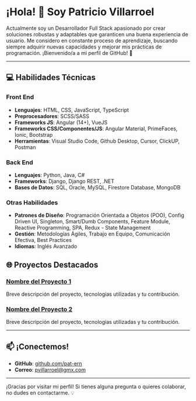 # ¡Hola! 👋 Soy Patricio Villarroel

Actualmente soy un Desarrollador Full Stack apasionado por crear soluciones robustas y adaptables que garanticen una buena experiencia de usuario. Me considero en constante proceso de aprendizaje, buscando siempre adquirir nuevas capacidades y mejorar mis prácticas de programación. ¡Bienvenido/a a mi perfil de GitHub! 🚀

---

## 💻 Habilidades Técnicas

### Front End
- **Lenguajes**: HTML, CSS, JavaScript, TypeScript
- **Preprocesadores**: SCSS/SASS
- **Frameworks JS**: Angular (14+), VueJS
- **Frameworks CSS/Componentes/JS**: Angular Material, PrimeFaces, Ionic, Bootstrap
- **Herramientas**: Visual Studio Code, Github Desktop, Cursor, ClickUP, Postman

### Back End
- **Lenguajes**: Python, Java, C#
- **Frameworks**: Django, Django REST, .NET
- **Bases de Datos**: SQL, Oracle, MySQL, Firestore Database, MongoDB

### Otras Habilidades
- **Patrones de Diseño**: Programación Orientada a Objetos (POO), Config Driven UI, Singleton, Smart/Dumb Components, Feature Module, Reactive Programming, SPA, Redux - State Management
- **Gestión**: Metodologías Ágiles, Trabajo en Equipo, Comunicación Efectiva, Best Practices
- **Idiomas**: Inglés Avanzado

## 🌐 Proyectos Destacados

### [Nombre del Proyecto 1](enlace)
Breve descripción del proyecto, tecnologías utilizadas y tu contribución.

### [Nombre del Proyecto 2](enlace)
Breve descripción del proyecto, tecnologías utilizadas y tu contribución.

---

## 📫 ¡Conectemos!

- **GitHub**: [github.com/pat-ern](https://github.com/pat-ern)
- **Correo**: [pvillarroel@gmx.com](mailto:pvillarroel@gmx.com)

---

¡Gracias por visitar mi perfil! Si tienes alguna pregunta o quieres colaborar, no dudes en contactarme. 💡
